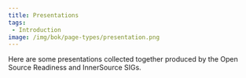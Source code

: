 ```yaml
---
title: Presentations
tags:
 - Introduction
image: /img/bok/page-types/presentation.png  
---
```

Here are some presentations collected together produced by the Open Source Readiness and InnerSource SIGs.

<BokTagList tag="Presentation"/>